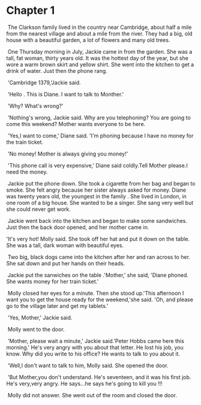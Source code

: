# Chapter 1

​	The Clarkson family lived in the country near Cambridge, about half a mile from the nearest village and about a mile from the river. They had a big, old house with a beautiful garden, a lot of flowers and many old trees.

​	One Thursday morning in July, Jackie came in from the garden. She was a tall, fat woman, thirty years old. It was the hottest day of the year, but she wore a warm brown skirt and yellow shirt. She went into the kitchen to get a drink of water. Just then the phone rang.

​	'Cambridge 1379,'Jackie said.

​	'Hello . This is Diane. I want to talk to Monther.'

​	'Why? What's wrong?'

​	'Nothing's wrong, Jackie said. Why are you telephoning? You are going to come this weekend? Mother wants everyone to be here.

​	'Yes,I want to come,' Diane said. 'I'm phoning because I have no money for the train ticket.

​	'No money! Mother is always giving you money!'

​	'This phone call is very expensive,' Diane said coldly.Tell Mother please.I need the money.

​	Jackie put the phone down. She took a cigarette from her bag and began to smoke. She felt angry because her sister always asked for money. Diane was twenty years old, the youngest in the family . She lived in London, in one room of a big house. She wanted to be a singer. She sang very well but she could never get work.

​	Jackie went back into the kitchen and began to make some sandwiches. Just then the back door opened, and her mother came in.

'It's very hot! Molly said. She took off her hat and put it down on the table. She was a tall, dark woman with beautiful eyes.

​	Two big, black dogs came into the kitchen after her and ran across to her. She sat down and put her hands on their heads.

​	Jackie put the sanwiches on the table .'Mother,' she said, 'Diane phoned. She wants money for her train ticket.'

​	Molly closed her eyes for a minute. Then she stood up.'This afternoon I want you to get the house ready for the weekend,'she said. 'Oh, and please go to the village later and get my tablets.'

​	'Yes, Mother,' Jackie said.

​	Molly went to the door.

​	'Mother, please wait a minute,' Jackie said.'Peter Hobbs came here this morning.' He's very angry with you about that letter. He lost his job, you know. Why did you write to his office? He wants to talk to you about it.

​	'Well,I don't want to talk to him, Molly said. She opened the door.

​	'But Mother,you don't  understand. He's seventeen, and it was his first job. He's very,very angry. He says…he says he's going to kill you !!!

​	Molly did not answer. She went out of the room and closed the door.

